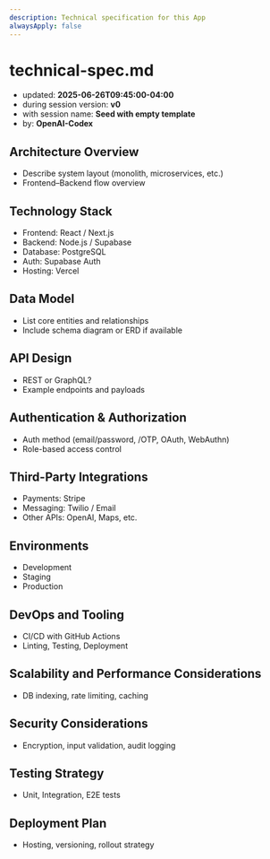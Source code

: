 ```yaml
---
description: Technical specification for this App
alwaysApply: false
---
```


# technical-spec.md
- updated: **2025-06-26T09:45:00-04:00**
- during session version: **v0**
- with session name: **Seed with empty template**
- by: **OpenAI-Codex**

## Architecture Overview
- Describe system layout (monolith, microservices, etc.)
- Frontend–Backend flow overview

## Technology Stack
- Frontend: React / Next.js
- Backend: Node.js / Supabase
- Database: PostgreSQL
- Auth: Supabase Auth
- Hosting: Vercel

## Data Model
- List core entities and relationships
- Include schema diagram or ERD if available

## API Design
- REST or GraphQL?
- Example endpoints and payloads

## Authentication & Authorization
- Auth method (email/password, /OTP, OAuth, WebAuthn)
- Role-based access control

## Third-Party Integrations
- Payments: Stripe
- Messaging: Twilio / Email
- Other APIs: OpenAI, Maps, etc.

## Environments
- Development
- Staging
- Production

## DevOps and Tooling
- CI/CD with GitHub Actions
- Linting, Testing, Deployment

## Scalability and Performance Considerations
- DB indexing, rate limiting, caching

## Security Considerations
- Encryption, input validation, audit logging

## Testing Strategy
- Unit, Integration, E2E tests

## Deployment Plan
- Hosting, versioning, rollout strategy
